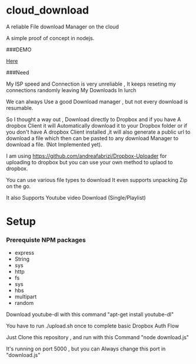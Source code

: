 cloud_download
==============

A reliable File download Manager on the cloud 

A simple proof of concept in nodejs.



###DEMO

<a href = "http://cloud_download.tk:5000">Here</a>

###Need

My ISP speed and Connection is very unreliable , It keeps reseting my connections randomly leaving My Downloads In lurch

We can always Use a good Download manager , but not every download is resumable.

So I thought a way out , Download directly to Dropbox and if you have A dropbox Client it will Automatically download it to your Dropbox folder or if you don't have A dropbox Client installed ,it will also generate a public url to download a file which then can be pasted to any download Manager to download a file. (Not Implemented yet).

I am using https://github.com/andreafabrizi/Dropbox-Uploader for uploading to dropbox but you can use your own method to uplaod to dropbox.

You can use various file types to download 
It even supports unpacking Zip on the go.

It also Supports Youtube video Download (Single/Playlist)  


Setup
=====


### Prerequiste NPM packages

 * express 
 * String
 * sys
 * http
 * fs
 * sys
 * hbs
 * multipart
 * random


Download youtube-dl with this command "apt-get install youtube-dl"

You have to run ./upload.sh once to complete basic Dropbox Auth Flow

Just Clone this repository , and run with this Command "node download.js"

It's running on port 5000 , but you can Always change this port in "download.js"
